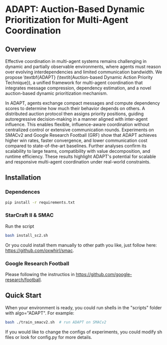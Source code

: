 
# ADAPT: Auction-Based Dynamic Prioritization for Multi-Agent Coordination


## Overview

Effective coordination in multi-agent systems remains challenging in dynamic and partially observable environments, where agents must reason over evolving interdependencies and limited communication bandwidth. We propose \textbf{ADAPT} (\textit{Auction-based Dynamic Action Priority Technique}), a unified framework for multi-agent coordination that integrates message compression, dependency estimation, and a novel auction-based dynamic prioritization mechanism. 

In ADAPT, agents exchange compact messages and compute dependency scores to determine how much their behavior depends on others. A distributed auction protocol then assigns priority positions, guiding autoregressive decision-making in a manner aligned with inter-agent influence. This enables flexible, influence-aware coordination without centralized control or extensive communication rounds. Experiments on SMACv2 and Google Research Football (GRF) show that ADAPT achieves higher win rates, faster convergence, and lower communication cost compared to state-of-the-art baselines. Further analyses confirm its scalability to large teams, compatibility with value decomposition, and runtime efficiency. These results highlight ADAPT's potential for scalable and responsive multi-agent coordination under real-world constraints.


## Installation

### Dependences
``` Bash
pip install -r requirements.txt
```

### StarCraft II & SMAC
Run the script
``` Bash
bash install_sc2.sh
```
Or you could install them manually to other path you like, just follow here: https://github.com/oxwhirl/smac.

### Google Research Football
Please following the instructios in https://github.com/google-research/football. 


## Quick Start

When your environment is ready, you could run shells in the "scripts" folder with algo="ADAPT". For example:

``` Bash
bash ./train_smacv2.sh  # run ADAPT on SMACv2
```
If you would like to change the configs of experiments, you could modify sh files or look for config.py for more details.




